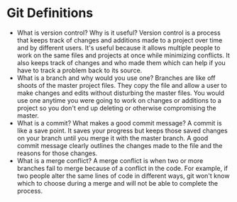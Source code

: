 # Git Definitions



* What is version control?  Why is it useful?
Version control is a process that keeps track of changes and additions made to a project over time and by different users. It's useful because it allows multiple people to work on the same files and projects at once while minimizing conflicts. It also keeps track of changes and who made them which can help if you have to track a problem back to its source.
* What is a branch and why would you use one?
Branches are like off shoots of the master project files. They copy the file and allow a user to make changes and edits without disturbing the master files. You would use one anytime you were going to work on changes or additions to a project so you don't end up deleting or otherwise compromising the master.
* What is a commit? What makes a good commit message?
A commit is like a save point. It saves your progress but keeps those saved changes on your branch until you merge it with the master branch. A good commit message clearly outlines the changes made to the file and the reasons for those changes.
* What is a merge conflict?
A merge conflict is when two or more branches fail to merge because of a conflict in the code. For example, if two people alter the same lines of code in different ways, git  won't know which to choose during a merge and will not be able to complete the process.